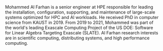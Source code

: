 Mohammed Al Farhan is a senior engineer at HPE responsible for leading the
installation, configuration, supporting, and maintenance of large-scale systems
optimized for HPC and AI workloads. He received PhD in computer science from
KAUST in 2019. From 2019 to 2021, Mohammed was part of the world's leading
Exascale Computing Project of the US DOE: Software for Linear Algebra Targeting
Exascale (SLATE). Al Farhan research interests are in scientific computing,
distributing systems, and high performance computing.
